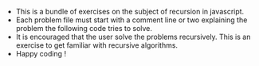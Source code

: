 - This is a bundle of exercises on the subject of recursion in javascript.
- Each problem file must start with a comment line or two explaining the problem the following code tries to solve.
- It is encouraged that the user solve the problems recursively. This is an exercise to get familiar with recursive algorithms.
- Happy coding !